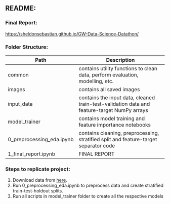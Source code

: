 ## README: 

### Final Report:
https://sheldonsebastian.github.io/GW-Data-Science-Datathon/

### Folder Structure:

| Path | Description | 
|------|-------------|
| common | contains utility functions to clean data, perform evaluation, modelling, etc. |
| images | contains all saved images |
| input_data | contains the input data, cleaned train-test-validation data and feature-target NumPy arrays |
| model_trainer | contains model training and feature importance notebooks |
| 0_preprocessing_eda.ipynb | contains cleaning, preprocessing, stratified split and feature-target separator code |
| 1_final_report.ipynb | FINAL REPORT |

### Steps to replicate project:

1. Download data from [here](https://opendata.dc.gov/datasets/70248b73c20f46b0a5ee895fc91d6222/data).
2. Run 0_preprocessing_eda.ipynb to preprocess data and create stratified train-test-holdout splits.
3. Run all scripts in model_trainer folder to create all the respective models
